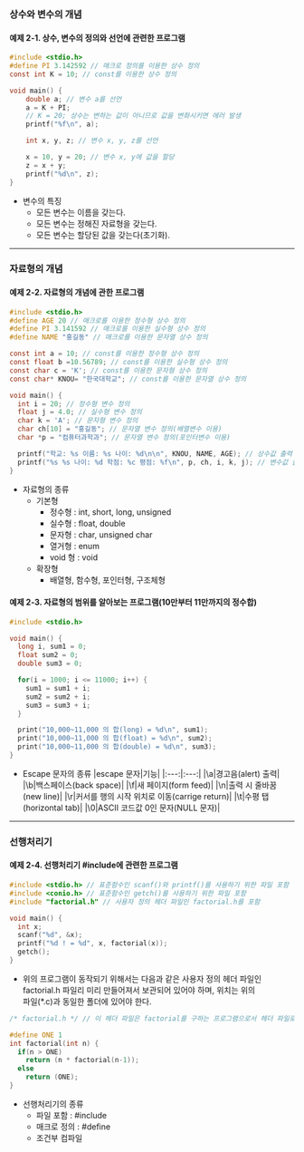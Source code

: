 ### 상수와 변수의 개념

#### 예제 2-1. 상수, 변수의 정의와 선언에 관련한 프로그램

```c
#include <stdio.h>
#define PI 3.142592 // 매크로 정의를 이용한 상수 정의
const int K = 10; // const를 이용한 상수 정의

void main() {
    double a; // 변수 a를 선언
    a = K + PI;
    // K = 20; 상수는 변하는 값이 아니므로 값을 변화시키면 에러 발생
    printf("%f\n", a);

    int x, y, z; // 변수 x, y, z를 선언

    x = 10, y = 20; // 변수 x, y에 값을 할당
    z = x + y;
    printf("%d\n", z);
}
```

- 변수의 특징
  - 모든 변수는 이름을 갖는다.
  - 모든 변수는 정해진 자료형을 갖는다.
  - 모든 변수는 할당된 값을 갖는다(초기화).

---

### 자료형의 개념

#### 예제 2-2. 자료형의 개념에 관한 프로그램

```c
#include <stdio.h>
#define AGE 20 // 매크로를 이용한 정수형 상수 정의
#define PI 3.141592 // 매크로를 이용한 실수형 상수 정의
#define NAME "홍길동" // 매크로를 이용한 문자열 상수 정의

const int a = 10; // const를 이용한 정수형 상수 정의
const float b =10.56789; // const를 이용한 실수형 상수 정의
const char c = 'K'; // const를 이용한 문자형 상수 정의
const char* KNOU= "한국대학교"; // const를 이용한 문자열 상수 정의

void main() {
  int i = 20; // 정수형 변수 정의
  float j = 4.0; // 실수형 변수 정의
  char k = 'A'; // 문자형 변수 정의
  char ch[10] = "홍길동"; // 문자열 변수 정의(배열변수 이용)
  char *p = "컴퓨터과학과"; // 문자열 변수 정의(포인터변수 이용)

  printf("학교: %s 이름: %s 나이: %d\n\n", KNOU, NAME, AGE); // 상수값 출력
  printf("%s %s 나이: %d 학점: %c 평점: %f\n", p, ch, i, k, j); // 변수값 출력
}
```

- 자료형의 종류
  - 기본형
    - 정수형 : int, short, long, unsigned
    - 실수형 : float, double
    - 문자형 : char, unsigned char
    - 열거형 : enum
    - void 형 : void
  - 확장형
    - 배열형, 함수형, 포인터형, 구조체형

#### 예제 2-3. 자료형의 범위를 알아보는 프로그램(10만부터 11만까지의 정수합)

```c
#include <stdio.h>

void main() {
  long i, sum1 = 0;
  float sum2 = 0;
  double sum3 = 0;

  for(i = 1000; i <= 11000; i++) {
    sum1 = sum1 + i;
    sum2 = sum2 + i;
    sum3 = sum3 + i;
  }

  print("10,000~11,000 의 합(long) = %d\n", sum1);
  print("10,000~11,000 의 합(float) = %d\n", sum2);
  print("10,000~11,000 의 합(double) = %d\n", sum3);
}
```

- Escape 문자의 종류
  |escape 문자|기능|
  |:---:|:---:|
  |\a|경고음(alert) 출력|
  |\b|백스페이스(back space)|
  |\f|새 페이지(form feed)|
  |\n|출력 시 줄바꿈(new line)|
  |\r|커서를 행의 시작 위치로 이동(carrige return)|
  |\t|수평 탭(horizontal tab)|
  |\0|ASCII 코드값 0인 문자(NULL 문자)|

---

### 선행처리기

#### 예제 2-4. 선행처리기 #include에 관련한 프로그램

```c
#include <stdio.h> // 표준함수인 scanf()와 printf()를 사용하기 위한 파일 포함
#include <conio.h> // 표준함수인 getch()를 사용하기 위한 파일 포함
#include "factorial.h" // 사용자 정의 헤더 파일인 factorial.h를 포함

void main() {
  int x;
  scanf("%d", &x);
  printf("%d ! = %d", x, factorial(x));
  getch();
}
```

- 위의 프로그램이 동작되기 위해서는 다음과 같은 사용자 정의 헤더 파일인 factorial.h 파일리 미리 만들어져서 보관되어 있어야 하며, 위치는 위의  
  파일(\*.c)과 동일한 폴더에 있어야 한다.

```c
/* factorial.h */ // 이 헤더 파일은 factorial를 구하는 프로그램으로서 헤더 파일로 사용하기 위해 미리 factorial.h로 보관되어 있어야 함

#define ONE 1
int factorial(int n) {
  if(n > ONE)
    return (n * factorial(n-1));
  else
    return (ONE);
}
```

- 선행처리기의 종류
  - 파일 포함 : #include
  - 매크로 정의 : #define
  - 조건부 컴파일
